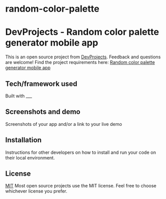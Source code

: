 # random-color-palette
# DevProjects - Random color palette generator mobile app

This is an open source project from [DevProjects](http://www.codementor.io/projects). Feedback and questions are welcome!
Find the project requirements here: [Random color palette generator mobile app](https://www.codementor.io/projects/mobile/random-color-palette-generator-mobile-app-cfkyclpsex)

## Tech/framework used
Built with ___

## Screenshots and demo
Screenshots of your app and/or a link to your live demo

## Installation
Instructions for other developers on how to install and run your code on their local environment.

## License
[MIT](https://choosealicense.com/licenses/mit/)
Most open source projects use the MIT license. Feel free to choose whichever license you prefer.
